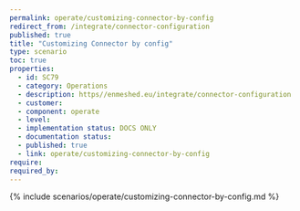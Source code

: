 ```yaml
---
permalink: operate/customizing-connector-by-config
redirect_from: /integrate/connector-configuration
published: true
title: "Customizing Connector by config"
type: scenario
toc: true
properties:
  - id: SC79
  - category: Operations
  - description: https//enmeshed.eu/integrate/connector-configuration
  - customer:
  - component: operate
  - level:
  - implementation status: DOCS ONLY
  - documentation status:
  - published: true
  - link: operate/customizing-connector-by-config
require:
required_by:
---
```


{% include scenarios/operate/customizing-connector-by-config.md %}
